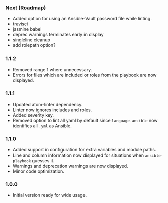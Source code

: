 ### Next (Roadmap)
- Added option for using an Ansible-Vault password file while linting.
- travisci
- jasmine babel
- deprec warnings terminates early in display
- singleline cleanup
- add rolepath option?

### 1.1.2
- Removed range 1 where unnecessary.
- Errors for files which are included or roles from the playbook are now displayed.

### 1.1.1
- Updated atom-linter dependency.
- Linter now ignores includes and roles.
- Added severity key.
- Removed option to lint all yaml by default since `language-ansible` now identifies all `.yml` as Ansible.

### 1.1.0
- Added support in configuration for extra variables and module paths.
- Line and column information now displayed for situations when `ansible-playbook` guesses it.
- Warnings and deprecation warnings are now displayed.
- Minor code optimization.

### 1.0.0
- Initial version ready for wide usage.
